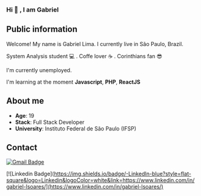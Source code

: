 ### Hi 👋 , I am Gabriel

## Public information

Welcome! My name is Gabriel Lima. I currently live in São Paulo, Brazil. 

System Analysis student 💻 . Coffe lover ☕ . Corinthians fan 😎

I'm currently unemployed.

I'm learning at the moment **Javascript**, **PHP**, **ReactJS**

## About me

* **Age**: 19
* **Stack**: Full Stack Developer
* **University**: Instituto Federal de São Paulo (IFSP)


## Contact

[![Gmail Badge](https://img.shields.io/badge/-Gmail-c14438?style=flat-square&logo=Gmail&logoColor=white&link=mailto:gabriells801@gmail.com)](mailto:gabriells801@gmail.com)

[![Linkedin Badge](https://img.shields.io/badge/-LinkedIn-blue?style=flat-square&logo=Linkedin&logoColor=white&link=https://www.linkedin.com/in/gabriel-lsoares/](https://www.linkedin.com/in/gabriel-lsoares/)

